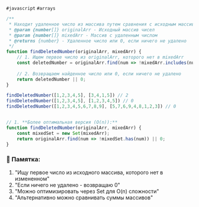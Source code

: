 
`#javascript` `#arrays`


```js
/**
 * Находит удаленное число из массива путем сравнения с исходным массивом
 * @param {number[]} originalArr - Исходный массив чисел
 * @param {number[]} mixedArr - Массив с удаленным числом
 * @returns {number} - Удаленное число или 0, если ничего не удалено
 */
function findDeletedNumber(originalArr, mixedArr) {
    // 1. Ищем первое число из originalArr, которого нет в mixedArr
    const deletedNumber = originalArr.find(num => !mixedArr.includes(num));
    
    // 2. Возвращаем найденное число или 0, если ничего не удалено
    return deletedNumber || 0;
}

findDeletedNumber([1,2,3,4,5], [3,4,1,5]) // 2
findDeletedNumber([1,2,3,4,5], [1,2,3,4,5]) // 0
findDeletedNumber([1,2,3,4,5,6,7,8,9], [5,7,6,9,4,8,1,2,3]) // 0

```


```js

// 1. **Более оптимальная версия (O(n)):**
function findDeletedNumber(originalArr, mixedArr) {
    const mixedSet = new Set(mixedArr);
    return originalArr.find(num => !mixedSet.has(num)) || 0;
}
```
### 📝 Памятка:

1. "Ищу первое число из исходного массива, которого нет в измененном"
2. "Если ничего не удалено - возвращаю 0"
3. "Можно оптимизировать через Set для O(n) сложности"
4. "Альтернативно можно сравнивать суммы массивов"